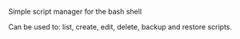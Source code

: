 Simple script manager for the bash shell

Can be used to: list, create, edit, delete, backup and restore scripts.

